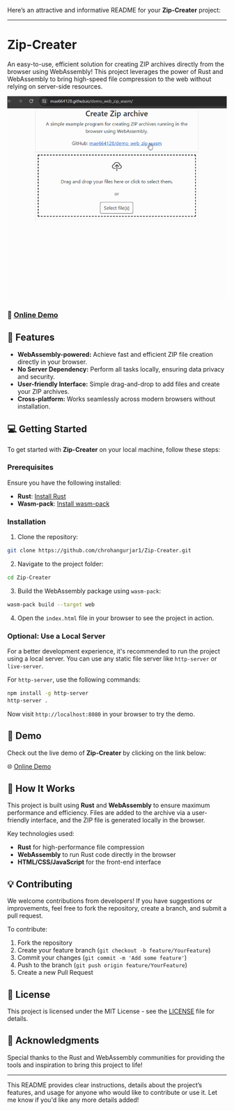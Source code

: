 Here’s an attractive and informative README for your **Zip-Creater** project:

---

# Zip-Creater

An easy-to-use, efficient solution for creating ZIP archives directly from the browser using WebAssembly! This project leverages the power of Rust and WebAssembly to bring high-speed file compression to the web without relying on server-side resources.

![Screenshot7](doc/magic.gif)

### 🚀 [Online Demo](https://mae664128.github.io/demo_web_zip_wasm/)

## 🌟 Features
- **WebAssembly-powered:** Achieve fast and efficient ZIP file creation directly in your browser.
- **No Server Dependency:** Perform all tasks locally, ensuring data privacy and security.
- **User-friendly Interface:** Simple drag-and-drop to add files and create your ZIP archives.
- **Cross-platform:** Works seamlessly across modern browsers without installation.

## 💻 Getting Started

To get started with **Zip-Creater** on your local machine, follow these steps:

### Prerequisites

Ensure you have the following installed:

- **Rust**: [Install Rust](https://www.rust-lang.org/tools/install)
- **Wasm-pack**: [Install wasm-pack](https://rustwasm.github.io/wasm-pack/installer/)

### Installation

1. Clone the repository:

```bash
git clone https://github.com/chrohangurjar1/Zip-Creater.git
```

2. Navigate to the project folder:

```bash
cd Zip-Creater
```

3. Build the WebAssembly package using `wasm-pack`:

```bash
wasm-pack build --target web
```

4. Open the `index.html` file in your browser to see the project in action.

### Optional: Use a Local Server

For a better development experience, it's recommended to run the project using a local server. You can use any static file server like `http-server` or `live-server`.

For `http-server`, use the following commands:

```bash
npm install -g http-server
http-server .
```

Now visit `http://localhost:8080` in your browser to try the demo.

## 🎨 Demo

Check out the live demo of **Zip-Creater** by clicking on the link below:

🌐 [Online Demo](https://mae664128.github.io/demo_web_zip_wasm/)

## 🔧 How It Works

This project is built using **Rust** and **WebAssembly** to ensure maximum performance and efficiency. Files are added to the archive via a user-friendly interface, and the ZIP file is generated locally in the browser.

Key technologies used:
- **Rust** for high-performance file compression
- **WebAssembly** to run Rust code directly in the browser
- **HTML/CSS/JavaScript** for the front-end interface

## 💡 Contributing

We welcome contributions from developers! If you have suggestions or improvements, feel free to fork the repository, create a branch, and submit a pull request.

To contribute:

1. Fork the repository
2. Create your feature branch (`git checkout -b feature/YourFeature`)
3. Commit your changes (`git commit -m 'Add some feature'`)
4. Push to the branch (`git push origin feature/YourFeature`)
5. Create a new Pull Request

## 📜 License

This project is licensed under the MIT License - see the [LICENSE](LICENSE) file for details.

## 🤝 Acknowledgments

Special thanks to the Rust and WebAssembly communities for providing the tools and inspiration to bring this project to life!

---

This README provides clear instructions, details about the project’s features, and usage for anyone who would like to contribute or use it. Let me know if you'd like any more details added!
